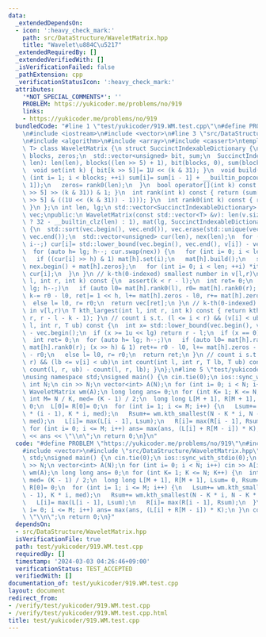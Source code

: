 ```yaml
---
data:
  _extendedDependsOn:
  - icon: ':heavy_check_mark:'
    path: src/DataStructure/WaveletMatrix.hpp
    title: "Wavelet\u884C\u5217"
  _extendedRequiredBy: []
  _extendedVerifiedWith: []
  _isVerificationFailed: false
  _pathExtension: cpp
  _verificationStatusIcon: ':heavy_check_mark:'
  attributes:
    '*NOT_SPECIAL_COMMENTS*': ''
    PROBLEM: https://yukicoder.me/problems/no/919
    links:
    - https://yukicoder.me/problems/no/919
  bundledCode: "#line 1 \"test/yukicoder/919.WM.test.cpp\"\n#define PROBLEM \"https://yukicoder.me/problems/no/919\"\
    \n#include <iostream>\n#include <vector>\n#line 3 \"src/DataStructure/WaveletMatrix.hpp\"\
    \n#include <algorithm>\n#include <array>\n#include <cassert>\ntemplate <class\
    \ T> class WaveletMatrix {\n struct SuccinctIndexableDictionary {\n  int len,\
    \ blocks, zeros;\n  std::vector<unsigned> bit, sum;\n  SuccinctIndexableDictionary(int\
    \ len): len(len), blocks((len >> 5) + 1), bit(blocks, 0), sum(blocks, 0) {}\n\
    \  void set(int k) { bit[k >> 5]|= 1U << (k & 31); }\n  void build() {\n   for\
    \ (int i= 1; i < blocks; ++i) sum[i]= sum[i - 1] + __builtin_popcount(bit[i -\
    \ 1]);\n   zeros= rank0(len);\n  }\n  bool operator[](int k) const { return (bit[k\
    \ >> 5] >> (k & 31)) & 1; }\n  int rank(int k) const { return (sum[k >> 5] + __builtin_popcount(bit[k\
    \ >> 5] & ((1U << (k & 31)) - 1))); }\n  int rank0(int k) const { return k - rank(k);\
    \ }\n };\n int len, lg;\n std::vector<SuccinctIndexableDictionary> mat;\n std::vector<T>\
    \ vec;\npublic:\n WaveletMatrix(const std::vector<T> &v): len(v.size()), lg(len\
    \ ? 32 - __builtin_clz(len) : 1), mat(lg, SuccinctIndexableDictionary(len)), vec(v)\
    \ {\n  std::sort(vec.begin(), vec.end()), vec.erase(std::unique(vec.begin(), vec.end()),\
    \ vec.end());\n  std::vector<unsigned> cur(len), nex(len);\n  for (int i= len;\
    \ i--;) cur[i]= std::lower_bound(vec.begin(), vec.end(), v[i]) - vec.begin();\n\
    \  for (auto h= lg; h--; cur.swap(nex)) {\n   for (int i= 0; i < len; ++i)\n \
    \   if ((cur[i] >> h) & 1) mat[h].set(i);\n   mat[h].build();\n   std::array it{nex.begin(),\
    \ nex.begin() + mat[h].zeros};\n   for (int i= 0; i < len; ++i) *it[mat[h][i]]++=\
    \ cur[i];\n  }\n }\n // k-th(0-indexed) smallest number in v[l,r)\n T kth_smallest(int\
    \ l, int r, int k) const {\n  assert(k < r - l);\n  int ret= 0;\n  for (auto h=\
    \ lg; h--;)\n   if (auto l0= mat[h].rank0(l), r0= mat[h].rank0(r); k >= r0 - l0)\
    \ k-= r0 - l0, ret|= 1 << h, l+= mat[h].zeros - l0, r+= mat[h].zeros - r0;\n \
    \  else l= l0, r= r0;\n  return vec[ret];\n }\n // k-th(0-indexed) largest number\
    \ in v[l,r)\n T kth_largest(int l, int r, int k) const { return kth_smallest(l,\
    \ r, r - l - k - 1); }\n // count i s.t. (l <= i < r) && (v[i] < ub)\n int count(int\
    \ l, int r, T ub) const {\n  int x= std::lower_bound(vec.begin(), vec.end(), ub)\
    \ - vec.begin();\n  if (x >= 1u << lg) return r - l;\n  if (x == 0) return 0;\n\
    \  int ret= 0;\n  for (auto h= lg; h--;)\n   if (auto l0= mat[h].rank0(l), r0=\
    \ mat[h].rank0(r); (x >> h) & 1) ret+= r0 - l0, l+= mat[h].zeros - l0, r+= mat[h].zeros\
    \ - r0;\n   else l= l0, r= r0;\n  return ret;\n }\n // count i s.t. (l <= i <\
    \ r) && (lb <= v[i] < ub)\n int count(int l, int r, T lb, T ub) const { return\
    \ count(l, r, ub) - count(l, r, lb); }\n};\n#line 5 \"test/yukicoder/919.WM.test.cpp\"\
    \nusing namespace std;\nsigned main() {\n cin.tie(0);\n ios::sync_with_stdio(0);\n\
    \ int N;\n cin >> N;\n vector<int> A(N);\n for (int i= 0; i < N; i++) cin >> A[i];\n\
    \ WaveletMatrix wm(A);\n long long ans= 0;\n for (int K= 1; K <= N; K++) {\n \
    \ int M= N / K, med= (K - 1) / 2;\n  long long L[M + 1], R[M + 1], Lsum= 0, Rsum=\
    \ 0;\n  L[0]= R[0]= 0;\n  for (int i= 1; i <= M; i++) {\n   Lsum+= wm.kth_smallest(K\
    \ * (i - 1), K * i, med);\n   Rsum+= wm.kth_smallest(N - K * i, N - K * (i - 1),\
    \ med);\n   L[i]= max(L[i - 1], Lsum);\n   R[i]= max(R[i - 1], Rsum);\n  }\n \
    \ for (int i= 0; i <= M; i++) ans= max(ans, (L[i] + R[M - i]) * K);\n }\n cout\
    \ << ans << \"\\n\";\n return 0;\n}\n"
  code: "#define PROBLEM \"https://yukicoder.me/problems/no/919\"\n#include <iostream>\n\
    #include <vector>\n#include \"src/DataStructure/WaveletMatrix.hpp\"\nusing namespace\
    \ std;\nsigned main() {\n cin.tie(0);\n ios::sync_with_stdio(0);\n int N;\n cin\
    \ >> N;\n vector<int> A(N);\n for (int i= 0; i < N; i++) cin >> A[i];\n WaveletMatrix\
    \ wm(A);\n long long ans= 0;\n for (int K= 1; K <= N; K++) {\n  int M= N / K,\
    \ med= (K - 1) / 2;\n  long long L[M + 1], R[M + 1], Lsum= 0, Rsum= 0;\n  L[0]=\
    \ R[0]= 0;\n  for (int i= 1; i <= M; i++) {\n   Lsum+= wm.kth_smallest(K * (i\
    \ - 1), K * i, med);\n   Rsum+= wm.kth_smallest(N - K * i, N - K * (i - 1), med);\n\
    \   L[i]= max(L[i - 1], Lsum);\n   R[i]= max(R[i - 1], Rsum);\n  }\n  for (int\
    \ i= 0; i <= M; i++) ans= max(ans, (L[i] + R[M - i]) * K);\n }\n cout << ans <<\
    \ \"\\n\";\n return 0;\n}"
  dependsOn:
  - src/DataStructure/WaveletMatrix.hpp
  isVerificationFile: true
  path: test/yukicoder/919.WM.test.cpp
  requiredBy: []
  timestamp: '2024-03-03 04:26:46+09:00'
  verificationStatus: TEST_ACCEPTED
  verifiedWith: []
documentation_of: test/yukicoder/919.WM.test.cpp
layout: document
redirect_from:
- /verify/test/yukicoder/919.WM.test.cpp
- /verify/test/yukicoder/919.WM.test.cpp.html
title: test/yukicoder/919.WM.test.cpp
---
```

